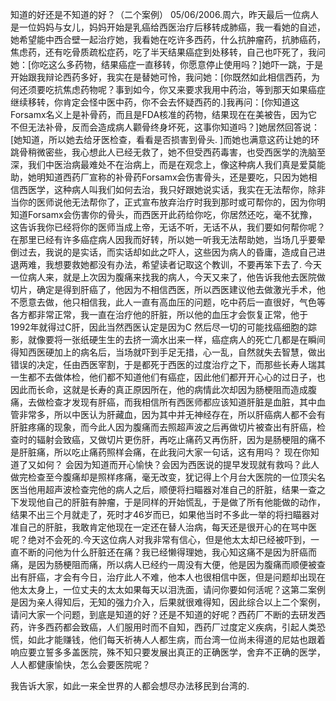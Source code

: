 知道的好还是不知道的好？（二个案例）
05/06/2006.周六，昨天最后一位病人是一位妈妈与女儿，妈妈开始是乳癌给西医治疗后移转成肺癌，我一看她的自述，她希望能中西合壁一起治疗她，我看她在吃许多西药，什么抗肿瘤药，抗肺癌药，焦虑药，还有吃骨质疏松症药，吃了半天结果癌症到处移转，自己也吓死了，我问她：[你吃这么多药物，结果癌症一直移转，你愿意停止使用吗？]她吓一跳，于是开始跟我辩论西药多好，我实在是替她可怜，我问她：[你既然如此相信西药，为何还须要吃抗焦虑药物呢？事到如今，你又来要求我用中药治，等到那天如果癌症继续移转，你肯定会怪中医中药，你不会去怀疑西药的.]我再问：[你知道这Forsamx名义上是补骨药，而且是FDA核准的药物，结果现在在美被告，因为它不但无法补骨，反而会造成病人颧骨终身坏死，这事你知道吗？]她居然回答说：[她知道，所以她去给牙医检查，看看是否损害到骨头. ]而她也满意这药让她的环跳骨稍微密些，我心想此人已经无救了，她不但受西药毒害，也受西医学的洗脑至深，我们中医治病最难处不在治病上，而是在观念上，像这种病人我们真是爱莫能助，她明知道西药厂宣称的补骨药Forsamx会伤害骨头，还是要吃，只因为她相信西医学，这种病人叫我们如何去治，我只好跟她说实话，我实在无法帮你，除非当你的医师说他无法帮你了，正式宣布放弃治疗时我到那时或可帮你的，因为你明知道Forsamx会伤害你的骨头，而西医开此药给你吃，你居然还吃，毫不犹豫，这告诉我你已经将你的医师当成上帝，无话不听，无话不从，我们要如何帮你呢？ 在那里已经有许多癌症病人因我而好转，所以她一听我无法帮助她，当场几乎要晕倒过去，我说的是实话，而实话却如此之吓人，这些因为病人的昏庸，造成自己进退两难，我想要救她都没有办法，希望读者记取这个教训，不要再笨下去了.
今天一位病人来，就是上次因为腹痛来找我的病人，今天又来了，他告诉我他去医院做切片，确定是得到肝癌了，他因为不相信西医，所以西医建议他去做激光手术，他不愿意去做，他只相信我，此人一直有高血压的问题，吃中药后一直很好，气色等各方都非常正常，我一直在治疗他的肝脏，所以他的血压才会恢复正常，他于1992年就得过C肝，因此当然西医认定是因为C 然后尽一切的可能找癌细胞的踪影，就像要将一张纸硬生生的去挤一滴水出来一样，癌症病人的死亡几都是在瞬间得知西医硬加上的病名后，当场就吓到手足无措，心一乱，自然就失去智慧，做出错误的决定，任由西医宰割，于是都死于西医的过度治疗之下，而那些长寿人瑞其一生都不去做体检，他们都不知道他们有癌症，因此他们都开开心心的过日子，也因此而长命，这就是长寿的真正原因所在，他的病情此次却因为肠梗阻而造成腹痛，去做检查才发现有肝癌，而我相信所有西医师都应该知道肝脏是血脏，其中血管非常多，所以中医认为肝藏血，因为其中并无神经存在，所以肝癌病人都不会有肝脏疼痛的现象，而今此人因为腹痛而去照超声波之后再做切片被查出有肝癌，检查时的辐射会致癌，又做切片更伤肝，再吃止痛药又再伤肝，因为是肠梗阻的痛不是肝脏痛，所以吃止痛药照样会痛，在此我问大家一句话，这有用吗？ 现在你知道了又如何？ 会因为知道而开心愉快？会因为西医说的提早发现就有救吗？此人做完检查至今腹痛却是照样疼痛，毫无改变，犹记得上个月台大医院的一位顶尖名医当他用超声波检查完他的病人之后，顺便将扫瞄器对准自己的肝脏，结果一查之下发现他自己的肝脏有肿瘤，于是同样的开始慌乱，于是做了所有他能做的动作，结果不出三个月就走了，死时才46岁而已，如果他当时不多此一举的将扫瞄器对准自己的肝脏，我敢肯定他现在一定还在替人治病，每天还是很开心的在骂中医呢？绝对不会死的.今天这位病人对我非常有信心，但是他太太却已经被吓到，一直不断的问他为什么肝脏还在痛？我已经懒得理她，我心知这痛不是因为肝癌而痛，是因为肠梗阻而痛，所以病人已经约一周没有大便，他是因为腹痛而顺便被查出有肝癌，才会有今日，治疗此人不难，他本人也很相信中医，但是问题却出现在他太太身上，一位丈夫的太太如果每天以泪洗面，请问你要如何活呢？这第二案例是因为亲人得知后，无知的强力介入，后果就很难得知，因此综合以上二个案例，请问大家一个问题，到底是知道的好？还是不知道的好呢？西药厂不断的去研发西药，许多西药都会致癌，人们服用时而不自知，西药厂过度定义疾病，引起人类恐慌，如此才能赚钱，他们每天祈祷人人都生病，而台湾一位尚未得道的尼姑也跟着响应要立誓多多盖医院，殊不知只要发展出真正的正确医学，舍弃不正确的医学，人人都健康愉快，怎么会要医院呢？  
 
 我告诉大家，如此一来全世界的人都会想尽办法移民到台湾的.